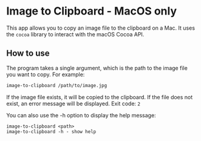 # Image to Clipboard - MacOS only


This app allows you to copy an image file to the clipboard on a Mac.
It uses the `cocoa` library to interact with the macOS Cocoa API.

## How to use

The program takes a single argument, which is the path to the image file you want to copy. For example:

```bash
image-to-clipboard /path/to/image.jpg
```


If the image file exists, it will be copied to the clipboard. If the file does not exist, an error message will be displayed. Exit code: `2`

You can also use the -h option to display the help message:

```
image-to-clipboard <path>
image-to-clipboard -h - show help
```
